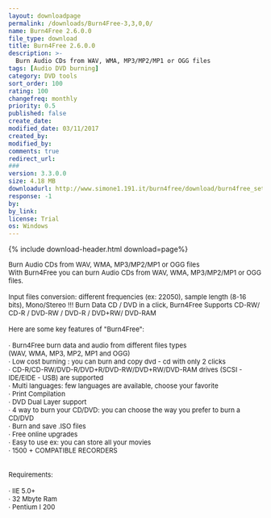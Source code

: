 ```yaml
---
layout: downloadpage
permalink: /downloads/Burn4Free-3,3,0,0/
name: Burn4Free 2.6.0.0
file_type: download
title: Burn4Free 2.6.0.0
description: >-
  Burn Audio CDs from WAV, WMA, MP3/MP2/MP1 or OGG files
tags: [Audio DVD burning]
category: DVD tools
sort_order: 100
rating: 100
changefreq: monthly
priority: 0.5
published: false
create_date: 
modified_date: 03/11/2017
created_by: 
modified_by: 
comments: true
redirect_url: 
### 
version: 3.3.0.0
size: 4.18 MB
downloadurl: http://www.simone1.191.it/burn4free/download/burn4free_setup.exe
response: -1
by: 
by_link: 
license: Trial
os: Windows
---
```


{% include download-header.html download=page%}

<p style="fix-download-text !important">
<p><font size="2">Burn Audio CDs from WAV, WMA, MP3/MP2/MP1 or OGG files <br />
With Burn4Free you can burn Audio CDs from WAV, WMA, MP3/MP2/MP1 or OGG files. <br />
<br />
Input files conversion: different frequencies (ex: 22050), sample length (8-16 bits), Mono/Stereo !!! Burn Data CD / DVD in a click, Burn4Free Supports CD-RW/ CD-R / DVD-RW / DVD-R / DVD+RW/ DVD-RAM <br />
<br />
Here are some key features of "Burn4Free": <br />
<br />
· Burn4Free burn data and audio from different files types <br />
(WAV, WMA, MP3, MP2, MP1 and OGG) <br />
· Low cost burning : you can burn and copy dvd - cd with only 2 clicks <br />
· CD-R/CD-RW/DVD-R/DVD+R/DVD-RW/DVD+RW/DVD-RAM drives (SCSI - IDE/EIDE - USB) are supported <br />
· Multi languages: few languages are available, choose your favorite <br />
· Print Compilation <br />
· DVD Dual Layer support <br />
· 4 way to burn your CD/DVD: you can choose the way you prefer to burn a CD/DVD <br />
· Burn and save .ISO files <br />
· Free online upgrades <br />
· Easy to use ex: you can store all your movies <br />
· 1500 + COMPATIBLE RECORDERS <br />
<br />
<br />
Requirements: <br />
<br />
· IIE 5.0+ <br />
· 32 Mbyte Ram <br />
· Pentium I 200</font></p></p>

